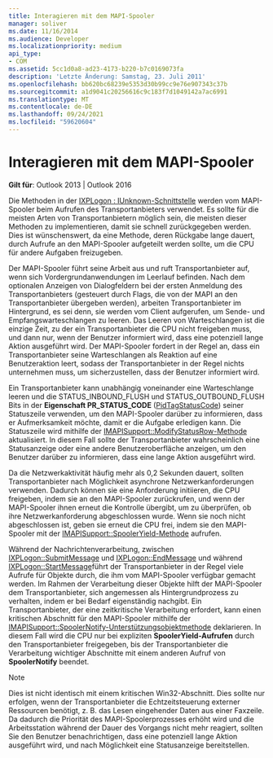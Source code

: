 ```yaml
---
title: Interagieren mit dem MAPI-Spooler
manager: soliver
ms.date: 11/16/2014
ms.audience: Developer
ms.localizationpriority: medium
api_type:
- COM
ms.assetid: 5cc1d0a8-ad23-4173-b220-b7c0169073fa
description: 'Letzte Änderung: Samstag, 23. Juli 2011'
ms.openlocfilehash: bb620bc68239e5353d30b99cc9e76e907343c37b
ms.sourcegitcommit: a1d9041c20256616c9c183f7d1049142a7ac6991
ms.translationtype: MT
ms.contentlocale: de-DE
ms.lasthandoff: 09/24/2021
ms.locfileid: "59620604"
---
```

# <a name="interacting-with-the-mapi-spooler"></a>Interagieren mit dem MAPI-Spooler

  
  
**Gilt für**: Outlook 2013 | Outlook 2016 
  
Die Methoden in der [IXPLogon : IUnknown-Schnittstelle](ixplogoniunknown.md) werden vom MAPI-Spooler beim Aufrufen des Transportanbieters verwendet. Es sollte für die meisten Arten von Transportanbietern möglich sein, die meisten dieser Methoden zu implementieren, damit sie schnell zurückgegeben werden. Dies ist wünschenswert, da eine Methode, deren Rückgabe lange dauert, durch Aufrufe an den MAPI-Spooler aufgeteilt werden sollte, um die CPU für andere Aufgaben freizugeben. 
  
Der MAPI-Spooler führt seine Arbeit aus und ruft Transportanbieter auf, wenn sich Vordergrundanwendungen im Leerlauf befinden. Nach dem optionalen Anzeigen von Dialogfeldern bei der ersten Anmeldung des Transportanbieters (gesteuert durch Flags, die von der MAPI an den Transportanbieter übergeben werden), arbeiten Transportanbieter im Hintergrund, es sei denn, sie werden vom Client aufgerufen, um Sende- und Empfangswarteschlangen zu leeren. Das Leeren von Warteschlangen ist die einzige Zeit, zu der ein Transportanbieter die CPU nicht freigeben muss, und dann nur, wenn der Benutzer informiert wird, dass eine potenziell lange Aktion ausgeführt wird. Der MAPI-Spooler fordert in der Regel an, dass ein Transportanbieter seine Warteschlangen als Reaktion auf eine Benutzeraktion leert, sodass der Transportanbieter in der Regel nichts unternehmen muss, um sicherzustellen, dass der Benutzer informiert wird.
  
Ein Transportanbieter kann unabhängig voneinander eine Warteschlange leeren und die STATUS_INBOUND_FLUSH und STATUS_OUTBOUND_FLUSH Bits in der **Eigenschaft PR_STATUS_CODE** ([PidTagStatusCode](pidtagstatuscode-canonical-property.md)) seiner Statuszeile verwenden, um den MAPI-Spooler darüber zu informieren, dass er Aufmerksamkeit möchte, damit er die Aufgabe erledigen kann. Die Statuszeile wird mithilfe der [IMAPISupport::ModifyStatusRow-Methode](imapisupport-modifystatusrow.md) aktualisiert. In diesem Fall sollte der Transportanbieter wahrscheinlich eine Statusanzeige oder eine andere Benutzeroberfläche anzeigen, um den Benutzer darüber zu informieren, dass eine lange Aktion ausgeführt wird. 
  
Da die Netzwerkaktivität häufig mehr als 0,2 Sekunden dauert, sollten Transportanbieter nach Möglichkeit asynchrone Netzwerkanforderungen verwenden. Dadurch können sie eine Anforderung initiieren, die CPU freigeben, indem sie an den MAPI-Spooler zurückrufen, und wenn der MAPI-Spooler ihnen erneut die Kontrolle übergibt, um zu überprüfen, ob ihre Netzwerkanforderung abgeschlossen wurde. Wenn sie noch nicht abgeschlossen ist, geben sie erneut die CPU frei, indem sie den MAPI-Spooler mit der [IMAPISupport::SpoolerYield-Methode](imapisupport-spooleryield.md) aufrufen. 
  
Während der Nachrichtenverarbeitung, zwischen [IXPLogon::SubmitMessage](ixplogon-submitmessage.md) und [IXPLogon::EndMessage](ixplogon-endmessage.md) und während [IXPLogon::StartMessage](ixplogon-startmessage.md)führt der Transportanbieter in der Regel viele Aufrufe für Objekte durch, die ihm vom MAPI-Spooler verfügbar gemacht werden. Im Rahmen der Verarbeitung dieser Objekte hilft der MAPI-Spooler dem Transportanbieter, sich angemessen als Hintergrundprozess zu verhalten, indem er bei Bedarf eigenständig nachgibt. Ein Transportanbieter, der eine zeitkritische Verarbeitung erfordert, kann einen kritischen Abschnitt für den MAPI-Spooler mithilfe der [IMAPISupport::SpoolerNotify-Unterstützungsobjektmethode](imapisupport-spoolernotify.md) deklarieren. In diesem Fall wird die CPU nur bei expliziten **SpoolerYield-Aufrufen** durch den Transportanbieter freigegeben, bis der Transportanbieter die Verarbeitung wichtiger Abschnitte mit einem anderen Aufruf von **SpoolerNotify** beendet.
  
> [!NOTE]
> Dies ist nicht identisch mit einem kritischen Win32-Abschnitt. Dies sollte nur erfolgen, wenn der Transportanbieter die Echtzeitsteuerung externer Ressourcen benötigt, z. B. das Lesen eingehender Daten aus einer Faxzeile. Da dadurch die Priorität des MAPI-Spoolerprozesses erhöht wird und die Arbeitsstation während der Dauer des Vorgangs nicht mehr reagiert, sollten Sie den Benutzer benachrichtigen, dass eine potenziell lange Aktion ausgeführt wird, und nach Möglichkeit eine Statusanzeige bereitstellen. 
  


